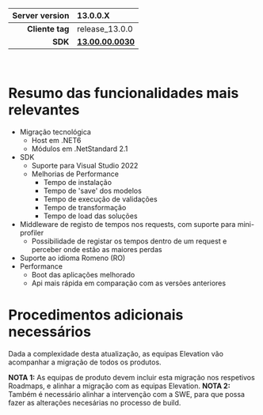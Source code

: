 | **Server version** | 13.0.0.X                                                                           |  
| ---:               | :---                                                                               |
| **Cliente tag**    | release_13.0.0                                                                     |
| **SDK**            | [**13.00.00.0030**](\\storage\BUILDS\TFS\framework\release-13.0\sdk\13.0.0.0030)   |

<br/>

# Resumo das funcionalidades mais relevantes

- Migração tecnológica
  - Host em .NET6
  - Módulos em .NetStandard 2.1
- SDK
  - Suporte para Visual Studio 2022
  - Melhorias de Performance
    - Tempo de instalação
    - Tempo de 'save' dos modelos
    - Tempo de execução de validações
    - Tempo de transformação
    - Tempo de load das soluções
- Middleware de registo de tempos nos requests, com suporte para mini-profiler
  - Possibilidade de registar os tempos dentro de um request e perceber onde estão as maiores perdas
- Suporte ao idioma Romeno (RO)
- Performance
  - Boot das aplicações melhorado
  - Api mais rápida em comparação com as versões anteriores

# Procedimentos adicionais necessários

Dada a complexidade desta atualização, as equipas Elevation vão acompanhar a migração de todos os produtos.

**NOTA 1:** As equipas de produto devem incluir esta migração nos respetivos Roadmaps, e alinhar a migração com as equipas Elevation.
**NOTA 2:** Também é necessário alinhar a intervenção com a SWE, para que possa fazer as alterações necesárias no processo de build.